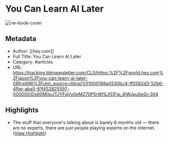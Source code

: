# You Can Learn AI Later

![rw-book-cover](https://world.hey.com/jason/avatar-9f11ce77d31e68e834c564594ee0bc32a005ee8d)

## Metadata
- Author: [[hey.com]]
- Full Title: You Can Learn AI Later
- Category: #articles
- URL: https://tracking.tldrnewsletter.com/CL0/https:%2F%2Fworld.hey.com%2Fjason%2Fyou-can-learn-ai-later-08fce896%3Futm_source=tldrai/1/01000188a0530bc4-ff5582d3-52b6-4fbe-aba5-81f452825597-000000/Ds60M0oJTJYFqVy0eMZ70P5rWfSJfDFjp_4lWJpuSeQ=304

## Highlights
- The stuff that everyone's talking about is barely 6 months old — there are no experts, there are just people playing experts on the internet. ([View Highlight](https://read.readwise.io/read/01h3e2grqa2mczmkqhygkx9d2s))
